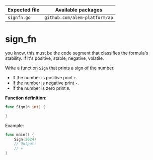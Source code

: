 | Expected file | Available packages            |
| ------------- | ----------------------------- |
| `signfn.go`   | `github.com/alem-platform/ap` |

# sign_fn

<p data-story-username="a-J-nx">you know, this must be the code segment that classifies the formula's stability. 
If it's positive, stable; negative, volatile.</p>


Write a function `Sign` that prints a sign of the number.

- If the number is positive print `+`.
- If the number is negative print `-`.
- If the number is zero print `0`.

**Function definition:**

```go
func Sign(n int) {

}
```

Example:

```go
func main() {
    Sign(2024)
    // Output:
	// +
}
```
